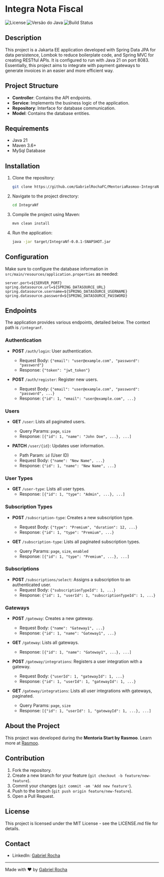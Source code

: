 # Integra Nota Fiscal

![License](https://img.shields.io/badge/license-MIT-green)
![Versão do Java](https://img.shields.io/badge/Java-21-blue)
![Build Status](https://img.shields.io/badge/build-passing-brightgreen)

## Description

This project is a Jakarta EE application developed with Spring Data JPA for data persistence, Lombok to reduce
boilerplate code, and Spring MVC for creating RESTful APIs. It is configured to run with Java 21 on port 8083.
Essentially, this project aims to integrate with payment gateways to generate invoices in an easier and more efficient
way.

## Project Structure

- **Controller**: Contains the API endpoints.
- **Service**: Implements the business logic of the application.
- **Repository**: Interface for database communication.
- **Model**: Contains the database entities.

## Requirements

- Java 21
- Maven 3.6+
- MySql Database

## Installation

1. Clone the repository:

    ```sh
    git clone https://github.com/GabrielRochaFC/MentoriaRasmoo-IntegraNotaFiscal.git
    ```

2. Navigate to the project directory:

    ```sh
    cd IntegraNf
    ```

3. Compile the project using Maven:

    ```sh
    mvn clean install
    ```

4. Run the application:

    ```sh
    java -jar target/IntegraNf-0.0.1-SNAPSHOT.jar
    ```

## Configuration

Make sure to configure the database information in `src/main/resources/application.properties` as needed:

```properties
server.port=${SERVER_PORT}
spring.datasource.url=${SPRING_DATASOURCE_URL}
spring.datasource.username=${SPRING_DATASOURCE_USERNAME}
spring.datasource.password=${SPRING_DATASOURCE_PASSWORD}
```

## Endpoints

The application provides various endpoints, detailed below. The context path is `/integranf`.

### Authentication

- **POST** `/auth/login`: User authentication.
    - Request Body: `{"email": "user@example.com", "password": "password"}`
    - Response: `{"token": "jwt_token"}`

- **POST** `/auth/register`: Register new users.
    - Request Body: `{"email": "user@example.com", "password": "password", ...}`
    - Response: `{"id": 1, "email": "user@example.com", ...}`

### Users

- **GET** `/user`: Lists all paginated users.
    - Query Params: `page`, `size`
    - Response: `[{"id": 1, "name": "John Doe", ...}, ...]`

- **PATCH** `/user/{id}`: Updates user information.
    - Path Param: `id` (User ID)
    - Request Body: `{"name": "New Name", ...}`
    - Response: `{"id": 1, "name": "New Name", ...}`

### User Types

- **GET** `/user-type`: Lists all user types.
    - Response: `[{"id": 1, "type": "Admin", ...}, ...]`

### Subscription Types

- **POST** `/subscription-type`: Creates a new subscription type.
    - Request Body: `{"type": "Premium", "duration": 12, ...}`
    - Response: `{"id": 1, "type": "Premium", ...}`

- **GET** `/subscription-type`: Lists all paginated subscription types.
    - Query Params: `page`, `size`, `enabled`
    - Response: `[{"id": 1, "type": "Premium", ...}, ...]`

### Subscriptions

- **POST** `/subscriptions/select`: Assigns a subscription to an authenticated user.
    - Request Body: `{"subscriptionTypeId": 1, ...}`
    - Response: `{"id": 1, "userId": 1, "subscriptionTypeId": 1, ...}`

### Gateways

- **POST** `/gateway`: Creates a new gateway.
    - Request Body: `{"name": "Gateway1", ...}`
    - Response: `{"id": 1, "name": "Gateway1", ...}`

- **GET** `/gateway`: Lists all gateways.
    - Response: `[{"id": 1, "name": "Gateway1", ...}, ...]`

- **POST** `/gateway/integrations`: Registers a user integration with a gateway.
    - Request Body: `{"userId": 1, "gatewayId": 1, ...}`
    - Response: `{"id": 1, "userId": 1, "gatewayId": 1, ...}`

- **GET** `/gateway/integrations`: Lists all user integrations with gateways, paginated.
    - Query Params: `page`, `size`
    - Response: `[{"id": 1, "userId": 1, "gatewayId": 1, ...}, ...]`

## About the Project

This project was developed during the **Mentoria Start by Rasmoo**. Learn more at [Rasmoo]().

## Contribution

1. Fork the repository.
2. Create a new branch for your feature (`git checkout -b feature/new-feature`).
3. Commit your changes (`git commit -am 'Add new feature'`).
4. Push to the branch (`git push origin feature/new-feature`).
5. Open a Pull Request.

## License

This project is licensed under the MIT License - see the LICENSE.md file for details.

## Contact

- LinkedIn: [Gabriel Rocha](https://linkedin.com/in/gabriel-rocha-28ab8414b)

---

Made with ❤️ by [Gabriel Rocha](https://github.com/GabrielRochaFC)